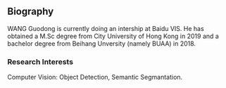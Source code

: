 ## Biography

WANG Guodong is currently doing an intership at Baidu VIS. He has obtained a M.Sc degree from City University of Hong Kong in 2019 and a bachelor degree from Beihang Unversity (namely BUAA) in 2018.

### Research Interests

Computer Vision: Object Detection, Semantic Segmantation.

